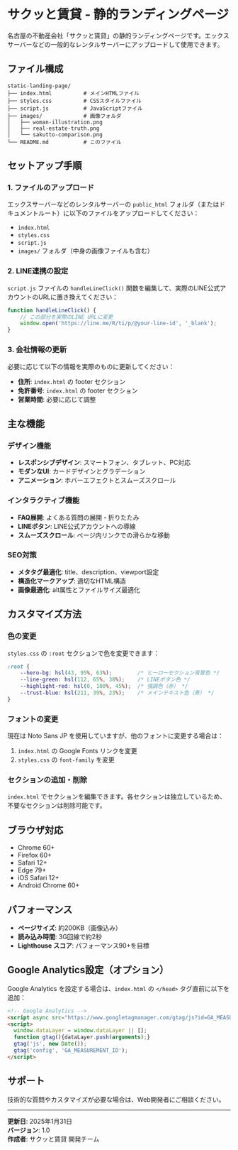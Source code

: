 # サクッと賃貸 - 静的ランディングページ

名古屋の不動産会社「サクッと賃貸」の静的ランディングページです。エックスサーバーなどの一般的なレンタルサーバーにアップロードして使用できます。

## ファイル構成

```
static-landing-page/
├── index.html          # メインHTMLファイル
├── styles.css          # CSSスタイルファイル
├── script.js           # JavaScriptファイル
├── images/             # 画像フォルダ
│   ├── woman-illustration.png
│   ├── real-estate-truth.png
│   └── sakutto-comparison.png
└── README.md           # このファイル
```

## セットアップ手順

### 1. ファイルのアップロード
エックスサーバーなどのレンタルサーバーの `public_html` フォルダ（またはドキュメントルート）に以下のファイルをアップロードしてください：

- `index.html`
- `styles.css`
- `script.js`
- `images/` フォルダ（中身の画像ファイルも含む）

### 2. LINE連携の設定
`script.js` ファイルの `handleLineClick()` 関数を編集して、実際のLINE公式アカウントのURLに置き換えてください：

```javascript
function handleLineClick() {
    // この部分を実際のLINE URLに変更
    window.open('https://line.me/R/ti/p/@your-line-id', '_blank');
}
```

### 3. 会社情報の更新
必要に応じて以下の情報を実際のものに更新してください：

- **住所**: `index.html` の footer セクション
- **免許番号**: `index.html` の footer セクション
- **営業時間**: 必要に応じて調整

## 主な機能

### デザイン機能
- **レスポンシブデザイン**: スマートフォン、タブレット、PC対応
- **モダンなUI**: カードデザインとグラデーション
- **アニメーション**: ホバーエフェクトとスムーズスクロール

### インタラクティブ機能
- **FAQ展開**: よくある質問の展開・折りたたみ
- **LINEボタン**: LINE公式アカウントへの導線
- **スムーズスクロール**: ページ内リンクでの滑らかな移動

### SEO対策
- **メタタグ最適化**: title、description、viewport設定
- **構造化マークアップ**: 適切なHTML構造
- **画像最適化**: alt属性とファイルサイズ最適化

## カスタマイズ方法

### 色の変更
`styles.css` の `:root` セクションで色を変更できます：

```css
:root {
    --hero-bg: hsl(43, 95%, 63%);        /* ヒーローセクション背景色 */
    --line-green: hsl(112, 65%, 38%);    /* LINEボタン色 */
    --highlight-red: hsl(0, 100%, 45%);  /* 強調色（赤） */
    --trust-blue: hsl(211, 39%, 23%);    /* メインテキスト色（青） */
}
```

### フォントの変更
現在は Noto Sans JP を使用していますが、他のフォントに変更する場合は：

1. `index.html` の Google Fonts リンクを変更
2. `styles.css` の `font-family` を変更

### セクションの追加・削除
`index.html` でセクションを編集できます。各セクションは独立しているため、不要なセクションは削除可能です。

## ブラウザ対応

- Chrome 60+
- Firefox 60+
- Safari 12+
- Edge 79+
- iOS Safari 12+
- Android Chrome 60+

## パフォーマンス

- **ページサイズ**: 約200KB（画像込み）
- **読み込み時間**: 3G回線で約2秒
- **Lighthouse スコア**: パフォーマンス90+を目標

## Google Analytics設定（オプション）

Google Analytics を設定する場合は、`index.html` の `</head>` タグ直前に以下を追加：

```html
<!-- Google Analytics -->
<script async src="https://www.googletagmanager.com/gtag/js?id=GA_MEASUREMENT_ID"></script>
<script>
  window.dataLayer = window.dataLayer || [];
  function gtag(){dataLayer.push(arguments);}
  gtag('js', new Date());
  gtag('config', 'GA_MEASUREMENT_ID');
</script>
```

## サポート

技術的な質問やカスタマイズが必要な場合は、Web開発者にご相談ください。

---

**更新日**: 2025年1月31日  
**バージョン**: 1.0  
**作成者**: サクッと賃貸 開発チーム